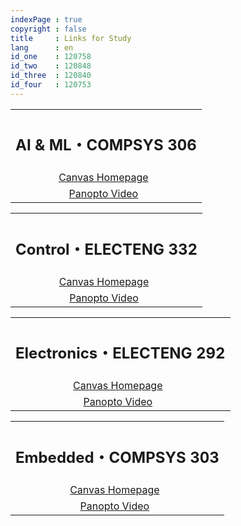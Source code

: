 ```yaml
---
indexPage : true
copyright : false
title     : Links for Study
lang      : en
id_one    : 120758
id_two    : 120848
id_three  : 120840
id_four   : 120753
---
```


<style>
  td {
    padding-left: 0 !important;
    text-align: center
  }
</style>

<table class="contents-table">

  <tr>
    <th colspan="2"><h2 class="contents-title">AI & ML・COMPSYS 306</h2></th>
  </tr>

  <tr>
    <td>
      <a target="_blank" href="https://canvas.auckland.ac.nz/courses/{{- page.id_one -}}">Canvas Homepage</a>
    </td>
  </tr>

  <tr>
    <td>
      <a target="_blank" href="https://auckland.au.panopto.com/Panopto/Pages/Sessions/List.aspx?embedded=1&nomobileprompt=true#folderID=%2238763e69-f4a3-4042-ad8b-b22c00c86247%22">Panopto Video</a>
    </td>
  </tr>

</table>

<table class="contents-table">

  <tr>
    <th colspan="2"><h2 class="contents-title">Control・ELECTENG 332</h2></th>
  </tr>
  <tr>
    <td>
      <a target="_blank" href="https://canvas.auckland.ac.nz/courses/{{- page.id_two -}}">Canvas Homepage</a>
    </td>
  </tr>

  <tr>
    <td>
      <a target="_blank" href="https://auckland.au.panopto.com/Panopto/Pages/Sessions/List.aspx?embedded=1&nomobileprompt=true#folderID=%2255c890fe-1076-47f8-9dc8-b22c00c8659c%22">Panopto Video</a>
    </td>
  </tr>

</table>

<table class="contents-table">

  <tr>
    <th colspan="2"><h2 class="contents-title">Electronics・ELECTENG 292</h2></th>
  </tr>
  <tr>
    <td>
      <a target="_blank" href="https://canvas.auckland.ac.nz/courses/{{- page.id_three -}}">Canvas Homepage</a>
    </td>
  </tr>

  <tr>
    <td>
      <a target="_blank" href="https://auckland.au.panopto.com/Panopto/Pages/Sessions/List.aspx?embedded=1&nomobileprompt=true#folderID=%2267627c92-ea35-4766-9336-b22c00c8647d%22">Panopto Video</a>
    </td>
  </tr>

</table>

<table class="contents-table">

  <tr>
    <th colspan="2"><h2 class="contents-title">Embedded・COMPSYS 303</h2></th>
  </tr>
  <tr>
    <td>
      <a target="_blank" href="https://canvas.auckland.ac.nz/courses/{{- page.id_four -}}">Canvas Homepage</a>
    </td>
  </tr>

  <tr>
    <td>
      <a target="_blank" href="https://auckland.au.panopto.com/Panopto/Pages/Sessions/List.aspx?embedded=1&nomobileprompt=true#folderID=%22eb3ac1cd-1212-49eb-bc10-b22c00c86192%22">Panopto Video</a>
    </td>
  </tr>

</table>
